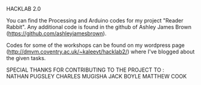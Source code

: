 HACKLAB 2.0

You can find the Processing and Arduino codes for my project "Reader Rabbit". 
Any additional code is found in the github of Ashley James Brown (https://github.com/ashleyjamesbrown).

Codes for some of the workshops can be found on my wordpress page (http://dmvm.coventry.ac.uk/~kaleevt/hacklab2/) where I've blogged about the given tasks.



SPECIAL THANKS FOR CONTRIBUTING TO THE PROJECT TO :  
  NATHAN PUGSLEY 
  CHARLES MUGISHA
  JACK BOYLE
  MATTHEW COOK 
